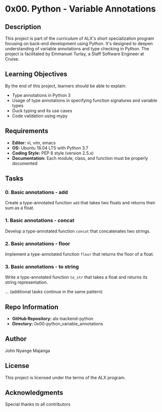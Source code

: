 # 0x00. Python - Variable Annotations

## Description
This project is part of the curriculum of ALX's short specialization program focusing on back-end development using Python. It's designed to deepen understanding of variable annotations and type checking in Python. The project is facilitated by Emmanuel Turlay, a Staff Software Engineer at Cruise.

## Learning Objectives
By the end of this project, learners should be able to explain:
- Type annotations in Python 3
- Usage of type annotations in specifying function signatures and variable types
- Duck typing and its use cases
- Code validation using mypy

## Requirements
- **Editor:** vi, vim, emacs
- **OS:** Ubuntu 18.04 LTS with Python 3.7
- **Coding Style:** PEP 8 style (version 2.5.x)
- **Documentation:** Each module, class, and function must be properly documented

## Tasks
### 0. Basic annotations - add
Create a type-annotated function `add` that takes two floats and returns their sum as a float.

### 1. Basic annotations - concat
Develop a type-annotated function `concat` that concatenates two strings.

### 2. Basic annotations - floor
Implement a type-annotated function `floor` that returns the floor of a float.

### 3. Basic annotations - to string
Write a type-annotated function `to_str` that takes a float and returns its string representation.

... (additional tasks continue in the same pattern)

## Repo Information
- **GitHub Repository:** alx-backend-python
- **Directory:** 0x00-python_variable_annotations

## Author
John Nyange Majanga

## License
This project is licensed under the terms of the ALX program.

## Acknowledgments
Special thanks to all contributors
